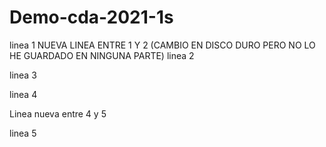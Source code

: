# Demo-cda-2021-1s

linea 1
NUEVA LINEA ENTRE 1 Y 2 (CAMBIO EN DISCO DURO PERO NO LO HE GUARDADO EN NINGUNA PARTE)
linea 2

linea 3

linea 4

Linea nueva entre 4 y 5

linea 5
